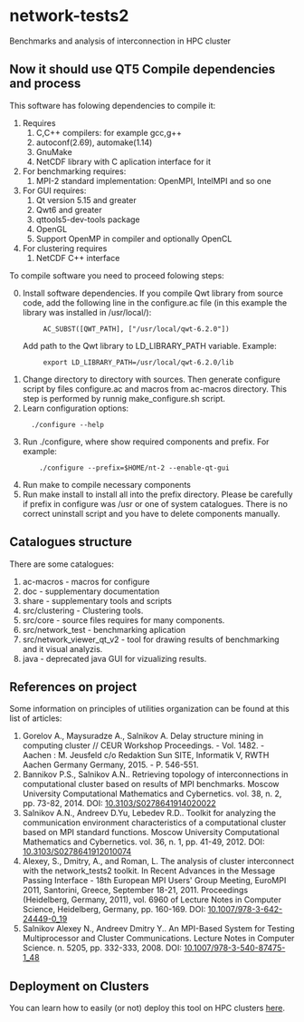 network-tests2
==============

Benchmarks and analysis of interconnection in HPC cluster

Now it should use QT5
Compile dependencies and process
--------------------

This software has folowing dependencies to compile it:

1. Requires
    1. C,C++ compilers: for example gcc,g++
    2. autoconf(2.69), automake(1.14)
    3. GnuMake
    4. NetCDF library with C aplication interface for it
2. For benchmarking requires:
    1. MPI-2 standard implementation: OpenMPI, IntelMPI and so one
3. For GUI requires:
    1. Qt version 5.15 and greater
    2. Qwt6 and greater
    3. qttools5-dev-tools package
    4. OpenGL
    5. Support OpenMP in compiler and optionally OpenCL
4. For clustering requires
    1. NetCDF C++ interface

To compile software you need to proceed folowing steps:

0. Install software dependencies.
   If you compile Qwt library from source code, add the following line in
   the configure.ac file (in this example the library was installed
   in /usr/local/):
   ```
        AC_SUBST([QWT_PATH], ["/usr/local/qwt-6.2.0"])
   ```
   Add path to the Qwt library to LD_LIBRARY_PATH variable.
   Example:
   ```
        export LD_LIBRARY_PATH=/usr/local/qwt-6.2.0/lib
   ```
1. Change directory to directory with sources.
   Then generate configure script by files configure.ac and macros from
   ac-macros directory. This step is performed by runnig make_configure.sh
   script.
2. Learn configuration options:
     ```
       ./configure --help
     ```
3. Run ./configure, where show required components and prefix. For example:
    ```
        ./configure --prefix=$HOME/nt-2 --enable-qt-gui
    ```
4. Run make to compile necessary components
5. Run make install to install all into the prefix directory. Please be
   carefully if prefix in configure was /usr or one of system catalogues. There
   is no correct uninstall script and you have to delete components manually.


Catalogues structure
--------------------

There are some catalogues:
1. ac-macros - macros for configure
2. doc - supplementary documentation
3. share - supplementary tools and scripts
4. src/clustering - Clustering tools.
5. src/core - source files requires for many components.
6. src/network_test - benchmarking aplication
7. src/network_viewer_qt_v2 - tool for drawing results of benchmarking
   and it visual analyzis.
8. java - deprecated java GUI for vizualizing results.


References on project
------------------------

Some information on principles of utilities organization can be 
found at this list of articles:
1. Gorelov A., Maysuradze A., Salnikov A. Delay structure mining in computing cluster //
   CEUR Workshop Proceedings. - Vol. 1482. - Aachen : M. Jeusfeld c/o Redaktion Sun SITE, 
   Informatik V, RWTH Aachen Germany Germany, 2015. -  P. 546-551.
2. Bannikov P.S., Salnikov A.N.. Retrieving topology of interconnections 
   in computational cluster based on results of MPI benchmarks. Moscow University 
   Computational Mathematics and Cybernetics. vol. 38, n. 2, pp. 73-82, 2014. 
   DOI: [10.3103/S0278641914020022](http://dx.doi.org/10.3103/S0278641914020022)
3. Salnikov A.N., Andreev D.Yu, Lebedev R.D.. Toolkit for analyzing the 
   communication environment characteristics of a computational cluster 
   based on MPI standard functions. Moscow University Computational Mathematics 
   and Cybernetics. vol. 36, n. 1, pp. 41-49, 2012.
   DOI: [10.3103/S0278641912010074](http://dx.doi.org/10.3103/S0278641912010074)
4. Alexey, S., Dmitry, A., and Roman, L. The analysis of cluster interconnect 
   with the network_tests2 toolkit. In Recent Advances in the Message Passing 
   Interface - 18th European MPI Users' Group Meeting, EuroMPI 2011, Santorini,
   Greece, September 18-21, 2011. Proceedings (Heidelberg, Germany, 2011),
   vol. 6960 of Lecture Notes in Computer Science, Heidelberg, Germany, pp. 160-169.
   DOI: [10.1007/978-3-642-24449-0_19](http://dx.doi.org/10.1007/978-3-642-24449-0_19)
5. Salnikov Alexey N., Andreev Dmitry Y.. An MPI-Based System for Testing
   Multiprocessor and Cluster Communications. Lecture Notes in Computer 
   Science. n. 5205, pp. 332-333, 2008.
   DOI: [10.1007/978-3-540-87475-1_48](http://dx.doi.org/10.1007/978-3-540-87475-1_48)


Deployment on Clusters
----------------------

You can learn how to easily (or not) deploy this tool on HPC clusters
[here](doc/how_to_deploy_on_clusters.md).
